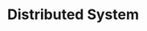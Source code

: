 ---
title: "Distributed System"
image: cover.jpg
description:
style:
    background: "#0177b8"
    color: "#fff"
---